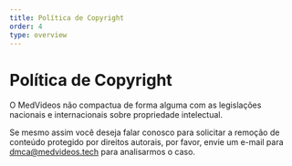 ```yaml
---
title: Política de Copyright
order: 4
type: overview
---
```


<ContentColumn>

# Política de Copyright

O MedVideos não compactua de forma alguma com as legislações nacionais e internacionais sobre propriedade intelectual.

Se mesmo assim você deseja falar conosco para solicitar a remoção de conteúdo protegido por direitos autorais, por favor, envie um e-mail para dmca@medvideos.tech para analisarmos o caso.

</ContentColumn>
